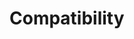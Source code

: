 <!--- Hugo front matter used to generate the website version of this page:
path_base_for_github_subdir:
  from: tmp/semconv/docs/non-normative/compatibility/_index.md
  to: non-normative/compatibility/README.md
--->

# Compatibility
